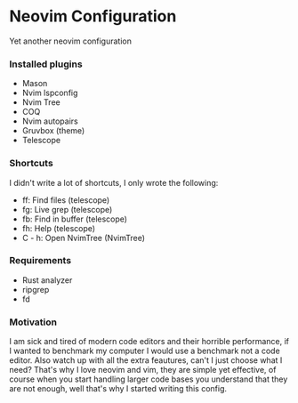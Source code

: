# Neovim Configuration 
Yet another neovim configuration

### Installed plugins 
- Mason 
- Nvim lspconfig
- Nvim Tree
- COQ 
- Nvim autopairs
- Gruvbox (theme)
- Telescope

### Shortcuts
I didn't write a lot of shortcuts, I only wrote the following:
- <leader>ff: Find files (telescope)
- <leader>fg: Live grep (telescope)
- <leader>fb: Find in buffer (telescope)
- <leader>fh: Help (telescope)
- C - h: Open NvimTree (NvimTree)

### Requirements
- Rust analyzer
- ripgrep 
- fd

### Motivation
I am sick and tired of modern code editors and their horrible performance, if I wanted to benchmark my computer I would use a benchmark not a code editor. Also watch up with all the extra feautures, can't I just choose what I need? That's why I love neovim and vim, they are simple yet effective, of course when you start handling larger code bases you understand that they are not enough, well that's why I started writing this config.  
